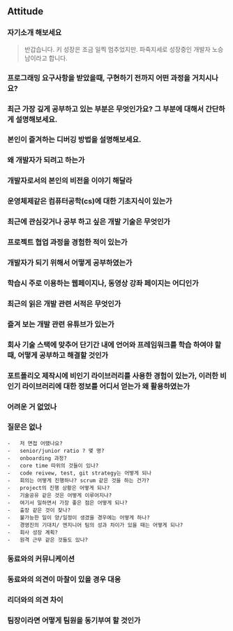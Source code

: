 ## Attitude

### 자기소개 해보세요

> 반갑습니다. 키 성장은 조금 일찍 멈추었지만. 파죽지세로 성장중인 개발자 노승남이라고 합니다.

### 프로그래밍 요구사항을 받았을때, 구현하기 전까지 어떤 과정을 거치시나요?

### 최근 가장 깊게 공부하고 있는 부분은 무엇인가요? 그 부분에 대해서 간단하게 설명해보세요.

### 본인이 즐겨하는 디버깅 방법을 설명해보세요.

### 왜 개발자가 되려고 하는가

### 개발자로서의 본인의 비전을 이야기 해달라

### 운영체제같은 컴퓨터공학(cs)에 대한 기초지식이 있는가

### 최근에 관심갖거나 공부 하고 싶은 개발 기술은 무엇인가

### 프로젝트 협업 과정을 경험한 적이 있는가

### 개발자가 되기 위해서 어떻게 공부하였는가

### 학습시 주로 이용하는 웹페이지나, 동영상 강좌 페이지는 어디인가

### 최근의 읽은 개발 관련 서적은 무엇인가

### 즐겨 보는 개발 관련 유튜브가 있는가

### 회사 기술 스택에 맞추어 단기간 내에 언어와 프레임워크를 학습 하여야 할 때, 어떻게 공부하고 해결할 것인가

### 포트폴리오 제작시에 비인기 라이브러리를 사용한 경험이 있는가, 이러한 비인기 라이브러리에 대한 정보를 어디서 얻는가 왜 활용하였는가

### 어려운 거 없었나

### 질문은 없나

    -   저 면접 어땠나요?
    -   senior/junior ratio ? 몇 명?
    -   onboarding 과정?
    -   core time 따위의 것들이 있나?
    -   code reivew, test, git strategy는 어떻게 되나
    -   회의는 어떻게 진행하나? scrum 같은 것을 하는 건가?
    -   project의 진행 상황은 어떻게 되나?
    -   기술공유 같은 것은 어떻게 이루어지나?
    -   여기서 일하면서 가장 좋은 점은 어떻게 되나?
    -   출장 같은 것이 잦나?
    -   불가능한 일이 양/일정이 생겼을 경우에는 어떻게 하나?
    -   경영진의 기대치/ 엔지니어 팀의 성과 차이가 있을 때는 어떻게 되나?
    -   회사 성장 계획?
    -   원격 근무 같은 것들도 있나?

### 동료와의 커뮤니케이션

### 동료와의 의견이 마찰이 있을 경우 대응

### 리더와의 의견 차이

### 팀장이라면 어떻게 팀원을 동기부여 할 것인가
